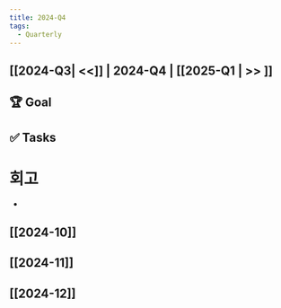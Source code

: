 ```yaml
---
title: 2024-Q4
tags:
  - Quarterly
---
```


## [[2024-Q3| <<]] | 2024-Q4 | [[2025-Q1 | >> ]]

## 🏆 Goal

## ✅ Tasks

# 회고
- 
## [[2024-10]]
## [[2024-11]]
## [[2024-12]]
